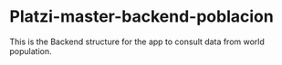 # Platzi-master-backend-poblacion
This is the Backend structure for the app to consult data from world population.
